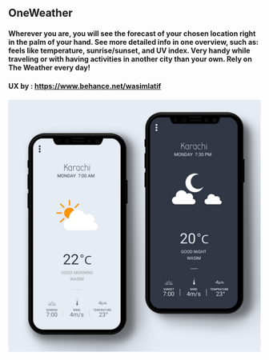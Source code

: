 ##  OneWeather

#### Wherever you are, you will see the forecast of your chosen location right in the palm of your hand. See more detailed info in one overview, such as: feels like temperature, sunrise/sunset, and UV index. Very handy while traveling or with having activities in another city than your own. Rely on The Weather every day!

#### UX by : https://www.behance.net/wasimlatif
#### <img src="oneWeather.jpg" alt="UX" >
